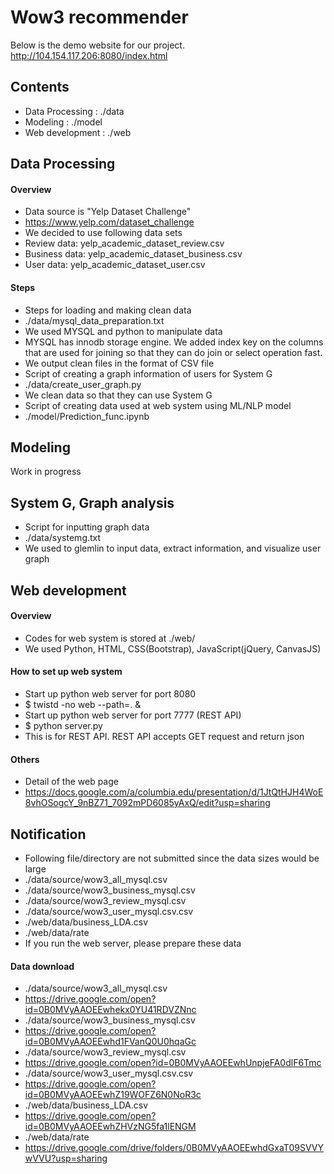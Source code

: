 # Wow3 recommender

Below is the demo website for our project.
http://104.154.117.206:8080/index.html


## Contents
- Data Processing : ./data
- Modeling : ./model
- Web development : ./web


## Data Processing
#### Overview
- Data source is "Yelp Dataset Challenge" 
 - https://www.yelp.com/dataset_challenge
 - We decided to use following data sets
  -  Review data: yelp_academic_dataset_review.csv
  -  Business data: yelp_academic_dataset_business.csv
  -  User data: yelp_academic_dataset_user.csv

#### Steps
- Steps for loading and making clean data
 - ./data/mysql_data_preparation.txt
  - We used MYSQL and python to manipulate data
  - MYSQL has innodb storage engine. We added index key on the columns that are used for joining so that they can do join or select operation fast.
  - We output clean files in the format of CSV file
- Script of creating a graph information of users for System G 
 - ./data/create_user_graph.py
  - We clean data so that they can use System G
- Script of creating data used at web system using ML/NLP model
 - ./model/Prediction_func.ipynb

## Modeling
Work in progress

## System G, Graph analysis
- Script for inputting graph data
 - ./data/systemg.txt
  - We used to glemlin to input data, extract information, and visualize user graph



## Web development
#### Overview
- Codes for web system is stored at ./web/
 - We used Python, HTML, CSS(Bootstrap), JavaScript(jQuery, CanvasJS)

#### How to set up web system
- Start up python web server for port 8080
 - $ twistd -no web --path=. &
- Start up python web server for port 7777 (REST API)
 - $ python server.py
  - This is for REST API. REST API accepts GET request and return json

#### Others
- Detail of the web page
 - https://docs.google.com/a/columbia.edu/presentation/d/1JtQtHJH4WoE8vhOSogcY_9nBZ71_7092mPD6085yAxQ/edit?usp=sharing


## Notification
- Following file/directory are not submitted since the data sizes would be large
 - ./data/source/wow3_all_mysql.csv
 - ./data/source/wow3_business_mysql.csv
 - ./data/source/wow3_review_mysql.csv
 - ./data/source/wow3_user_mysql.csv.csv  
 - ./web/data/business_LDA.csv
 - ./web/data/rate
 - If you run the web server, please prepare these data 

#### Data download
- ./data/source/wow3_all_mysql.csv
 - https://drive.google.com/open?id=0B0MVyAAOEEwhekx0YU41RDVZNnc
- ./data/source/wow3_business_mysql.csv
 - https://drive.google.com/open?id=0B0MVyAAOEEwhd1FVanQ0U0hqaGc
- ./data/source/wow3_review_mysql.csv
 - https://drive.google.com/open?id=0B0MVyAAOEEwhUnpjeFA0dlF6Tmc
- ./data/source/wow3_user_mysql.csv.csv  
 - https://drive.google.com/open?id=0B0MVyAAOEEwhZ19WOFZ6N0NoR3c
- ./web/data/business_LDA.csv
 - https://drive.google.com/open?id=0B0MVyAAOEEwhZHVzNG5fa1lENGM
- ./web/data/rate
 - https://drive.google.com/drive/folders/0B0MVyAAOEEwhdGxaT09SVVYwVVU?usp=sharing
